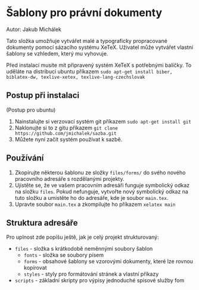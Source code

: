 Šablony pro právní dokumenty
============================

Autor: Jakub Michálek

Tato složka umožňuje vytvářet malé a typograficky propracované dokumenty pomocí sázacího systému XeTeX. Uživatel může vytvářet vlastní šablony se vzhledem, který mu vyhovuje. 

Před instalací musíte mít připravený systém XeTeX s potřebnými balíčky. To uděláte na distribuci ubuntu příkazem
`sudo apt-get install biber, biblatex-dw, texlive-xetex, texlive-lang-czechslovak`

Postup při instalaci
--------------------
(Postup pro ubuntu)

1. Nainstalujte si verzovací systém git příkazem
`sudo apt-get install git`
1. Naklonujte si to z gitu příkazem 
`git clone https://github.com/jmichalek/sazba.git`
2. Můžete nyní začít systém používat k sazbě.

Používání
---------

1. Zkopírujte některou šablonu ze složky `files/forms/` do svého nového pracovního adresáře s rozdělanými projekty.
2. Ujistěte se, že ve vašem pracovním adresáři funguje symbolický odkaz na složku `files`. Pokud nefunguje, vytvořte nový symbolický odkaz na tuto složku a umistěte ho do adresáře, kde je soubor `main.tex`. 
3. Upravte soubor `main.tex` a zkompilujte ho příkazem `xelatex main`

Struktura adresáře
------------------

Pro uplnost zde popíšu ještě, jak je celý projekt strukturovaný:

+ `files` - složka s krátkodobě neměnnými soubory šablon
   - `fonts` - složka se soubory písem
   - `forms` - obsahové šablony se vzorovými dokumenty, které lze rovnou kopírovat
   - `styles` - styly pro formátování stránek a vlastní příkazy
+ `scripts` - základní skripty pro výpisy jednoduché spisové služby fom
